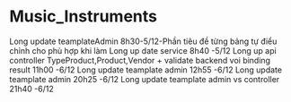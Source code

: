 # Music_Instruments
Long update teamplateAdmin 8h30-5/12-Phần tiêu đề từng bảng tự điểu chỉnh cho phù hợp khi làm
Long up date service 8h40 -5/12
Long up api controller TypeProduct,Product,Vendor + validate backend voi binding result 11h00 -6/12
Long update teamplate admin 12h55 -6/12
Long update teamplate admin 20h25 -6/12
Long update teamplate admin vs controller 21h40 -6/12
